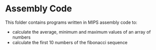 # Assembly Code

This folder contains programs written in MIPS assembly code to:
- calculate the average, minimum and maximum values of an array of numbers
- calculate the first 10 numbers of the fibonacci sequence